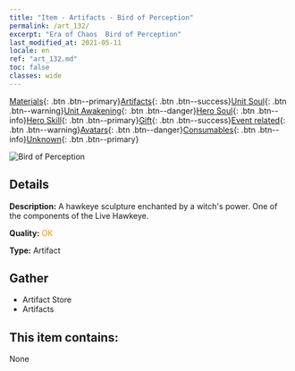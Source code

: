 ```yaml
---
title: "Item - Artifacts - Bird of Perception"
permalink: /art_132/
excerpt: "Era of Chaos  Bird of Perception"
last_modified_at: 2021-05-11
locale: en
ref: "art_132.md"
toc: false
classes: wide
---
```

 [Materials](/Items/){: .btn .btn--primary}[Artifacts](/Items/Artifacts/){: .btn .btn--success}[Unit Soul](/Items/UnitSoul/){: .btn .btn--warning}[Unit Awakening](/Items/UnitAwakening/){: .btn .btn--danger}[Hero Soul](/Items/HeroSoul/){: .btn .btn--info}[Hero Skill](/Items/HeroSkill/){: .btn .btn--primary}[Gift](/Items/Gift/){: .btn .btn--success}[Event related](/Items/Events/){: .btn .btn--warning}[Avatars](/Items/Avatars/){: .btn .btn--danger}[Consumables](/Items/Consumables/){: .btn .btn--info}[Unknown](/Items/Unknown/){: .btn .btn--primary}

 ![Bird of Perception](/images/t/artifact_40331.png)

## Details
 **Description:** A hawkeye sculpture enchanted by a witch's power. One of the components of the Live Hawkeye.

 **Quality:** <span style="color: #FF8C00">OK</span>

 **Type:** Artifact

## Gather

*    Artifact Store 
*    Artifacts 

## This item contains:

  None

